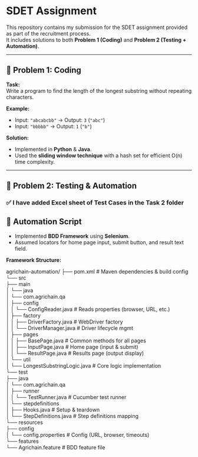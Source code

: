 # SDET Assignment

This repository contains my submission for the SDET assignment provided as part of the recruitment process.  
It includes solutions to both **Problem 1 (Coding)** and **Problem 2 (Testing + Automation)**.  

---

## 📌 Problem 1: Coding

**Task:**  
Write a program to find the length of the longest substring without repeating characters.  

**Example:**  
- Input: `"abcabcbb"` → Output: `3` (`"abc"`)  
- Input: `"bbbbb"` → Output: `1` (`"b"`)  

**Solution:**  
- Implemented in **Python** & **Java**.  
- Used the **sliding window technique** with a hash set for efficient O(n) time complexity.  

---

## 📌 Problem 2: Testing & Automation

### ✅ I have added Excel sheet of Test Cases in the Task 2 folder

## 📌 Automation Script

- Implemented **BDD Framework** using **Selenium**.  
- Assumed locators for home page input, submit button, and result text field.  

**Framework Structure:**

agrichain-automation/
├── pom.xml # Maven dependencies & build config <br>
└── src <br>
├── main <br>
│ └── java <br>
│ └── com.agrichain.qa <br>
│ ├── config <br>
│ │ └── ConfigReader.java # Reads properties (browser, URL, etc.) <br>
│ ├── factory <br>
│ │ ├── DriverFactory.java # WebDriver factory <br>
│ │ └── DriverManager.java # Driver lifecycle mgmt <br>
│ ├── pages <br>
│ │ ├── BasePage.java # Common methods for all pages <br>
│ │ ├── InputPage.java # Home page (input & submit) <br>
│ │ └── ResultPage.java # Results page (output display) <br>
│ └── util <br>
│ └── LongestSubstringLogic.java # Core logic implementation <br>
└── test <br>
├── java <br>
│ └── com.agrichain.qa <br>
│ ├── runner <br>
│ │ └── TestRunner.java # Cucumber test runner <br>
│ └── stepdefinitions <br>
│ ├── Hooks.java # Setup & teardown <br>
│ └── StepDefinitions.java # Step definitions mapping <br>
└── resources <br>
├── config <br>
│ └── config.properties # Config (URL, browser, timeouts) <br>
└── features <br>
└── Agrichain.feature #                                                                                         BDD feature file
